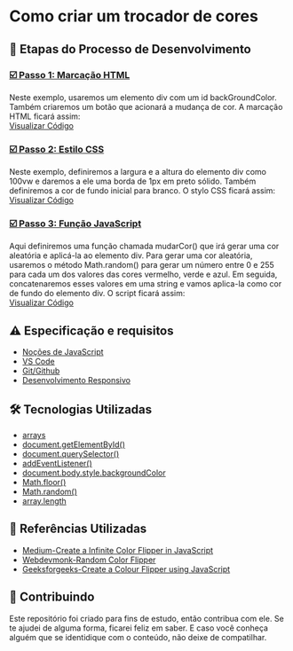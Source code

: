 

<!--
![](https://github.com/Diegojfsr/JavaScript_Projects_Beginners/blob/main/Imagens/Capa_Projetos_JavaScript.jpg)
-->

<!--
JavaScript Projects for Beginners – Easy Ideas to Get Started Coding JS
-->

# Como criar um trocador de cores

## 📝 Etapas do Processo de Desenvolvimento

### [☑️ Passo 1: Marcação HTML](https:)<br>
Neste exemplo, usaremos um elemento div com um id backGroundColor. Também criaremos um botão que acionará a mudança de cor. A marcação HTML ficará assim:<br>
[Visualizar Código](https://github.com/Diegojfsr/JavaScript_Projects_Beginners/blob/main/Projetos/TrocadorCores/index.html)


### [☑️ Passo 2: Estilo CSS](https:)<br>
Neste exemplo, definiremos a largura e a altura do elemento div como 100vw e daremos a ele uma borda de 1px em preto sólido. 
Também definiremos a cor de fundo inicial para branco. O stylo CSS ficará assim:<br>
[Visualizar Código](https://github.com/Diegojfsr/JavaScript_Projects_Beginners/blob/main/Projetos/TrocadorCores/style.css)


### [☑️ Passo 3: Função JavaScript](https:)<br>
Aqui definiremos uma função chamada mudarCor() que irá gerar uma cor aleatória e aplicá-la ao elemento div.
Para gerar uma cor aleatória, usaremos o método Math.random() para gerar um número entre 0 e 255 para cada um dos valores das cores vermelho, verde e azul. 
Em seguida, concatenaremos esses valores em uma string e vamos aplica-la como cor de fundo do elemento div. O script ficará assim:<br>
[Visualizar Código](https://github.com/Diegojfsr/JavaScript_Projects_Beginners/blob/main/Projetos/TrocadorCores/script.js)


## ⚠️ Especificação e requisitos

- [Noções de JavaScript](https:)
- [VS Code](https:)
- [Git/Github](https:)
- [Desenvolvimento Responsivo](https:)


## 🛠 Tecnologias Utilizadas

- [arrays](https://)
- [document.getElementById()](https://)
- [document.querySelector()](https://)
- [addEventListener()](https://)
- [document.body.style.backgroundColor](https://)
- [Math.floor()](https://)
- [Math.random()](https://)
- [array.length](https://)
 

## 📑 Referências Utilizadas

- [Medium-Create a Infinite Color Flipper in JavaScript](https://medium.com/swlh/create-a-infinite-color-flipper-in-javascript-417ca5f0d7cd)
- [Webdevmonk-Random Color Flipper](https://www.webdevmonk.com/projects/flip-color-project.html)
- [Geeksforgeeks-Create a Colour Flipper using JavaScript](https://www.geeksforgeeks.org/create-a-colour-flipper-using-javascript/)



## 🤝 Contribuindo

Este repositório foi criado para fins de estudo, então contribua com ele. Se te ajudei de alguma forma, ficarei feliz em
saber. E caso você conheça alguém que se identidique com o conteúdo, não deixe de compatilhar.


